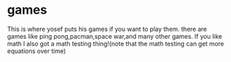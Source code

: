 # games
This is where yosef puts his games if you want to play them. there are games like ping pong,pacman,space war,and many other games.
If you like math I also got a math testing thing!(note that the math testing can get more equations over time)
